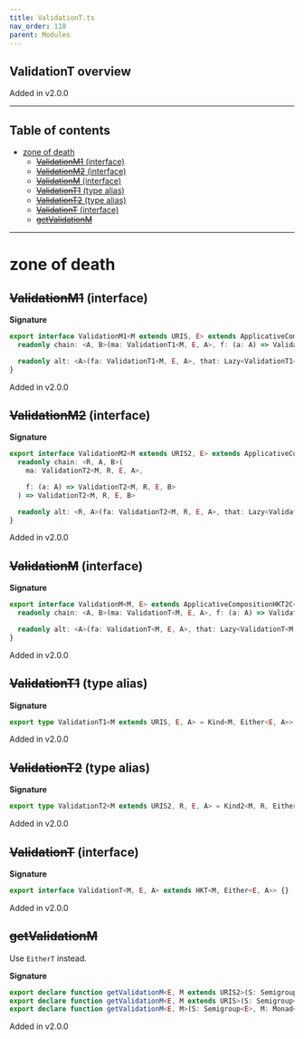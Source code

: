 ```yaml
---
title: ValidationT.ts
nav_order: 118
parent: Modules
---
```


## ValidationT overview

Added in v2.0.0

---

<h2 class="text-delta">Table of contents</h2>

- [zone of death](#zone-of-death)
  - [~~ValidationM1~~ (interface)](#validationm1-interface)
  - [~~ValidationM2~~ (interface)](#validationm2-interface)
  - [~~ValidationM~~ (interface)](#validationm-interface)
  - [~~ValidationT1~~ (type alias)](#validationt1-type-alias)
  - [~~ValidationT2~~ (type alias)](#validationt2-type-alias)
  - [~~ValidationT~~ (interface)](#validationt-interface)
  - [~~getValidationM~~](#getvalidationm)

---

# zone of death

## ~~ValidationM1~~ (interface)

**Signature**

```ts
export interface ValidationM1<M extends URIS, E> extends ApplicativeComposition12C<M, E.URI, E> {
  readonly chain: <A, B>(ma: ValidationT1<M, E, A>, f: (a: A) => ValidationT1<M, E, B>) => ValidationT1<M, E, B>

  readonly alt: <A>(fa: ValidationT1<M, E, A>, that: Lazy<ValidationT1<M, E, A>>) => ValidationT1<M, E, A>
}
```

Added in v2.0.0

## ~~ValidationM2~~ (interface)

**Signature**

```ts
export interface ValidationM2<M extends URIS2, E> extends ApplicativeComposition22C<M, E.URI, E> {
  readonly chain: <R, A, B>(
    ma: ValidationT2<M, R, E, A>,

    f: (a: A) => ValidationT2<M, R, E, B>
  ) => ValidationT2<M, R, E, B>

  readonly alt: <R, A>(fa: ValidationT2<M, R, E, A>, that: Lazy<ValidationT2<M, R, E, A>>) => ValidationT2<M, R, E, A>
}
```

Added in v2.0.0

## ~~ValidationM~~ (interface)

**Signature**

```ts
export interface ValidationM<M, E> extends ApplicativeCompositionHKT2C<M, E.URI, E> {
  readonly chain: <A, B>(ma: ValidationT<M, E, A>, f: (a: A) => ValidationT<M, E, B>) => ValidationT<M, E, B>

  readonly alt: <A>(fa: ValidationT<M, E, A>, that: Lazy<ValidationT<M, E, A>>) => ValidationT<M, E, A>
}
```

Added in v2.0.0

## ~~ValidationT1~~ (type alias)

**Signature**

```ts
export type ValidationT1<M extends URIS, E, A> = Kind<M, Either<E, A>>
```

Added in v2.0.0

## ~~ValidationT2~~ (type alias)

**Signature**

```ts
export type ValidationT2<M extends URIS2, R, E, A> = Kind2<M, R, Either<E, A>>
```

Added in v2.0.0

## ~~ValidationT~~ (interface)

**Signature**

```ts
export interface ValidationT<M, E, A> extends HKT<M, Either<E, A>> {}
```

Added in v2.0.0

## ~~getValidationM~~

Use `EitherT` instead.

**Signature**

```ts
export declare function getValidationM<E, M extends URIS2>(S: Semigroup<E>, M: Monad2<M>): ValidationM2<M, E>
export declare function getValidationM<E, M extends URIS>(S: Semigroup<E>, M: Monad1<M>): ValidationM1<M, E>
export declare function getValidationM<E, M>(S: Semigroup<E>, M: Monad<M>): ValidationM<M, E>
```

Added in v2.0.0
